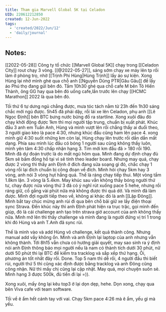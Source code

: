 ```yaml
---
title: Tham gia Marvell Global 5K tại Celadon
UID: 220612212850
created: 12-Jun-2022
tags:
  - 'created/2022/Jun/12'
  - 'daily/journal'
---
```

## Notes:
[[2022-05-28]] Công ty tổ chức [[Marvell Global 5K]] chạy trong [[Celadon City]] rout chạy 3 vòng. [[@2022-05-27]], sáng sớm chạy xe máy lên tp rồi làm ở phòng trọ, nhờ [[Trịnh Phi Hùng|Hùng Trịnh]] lấy áo sự kiện. Xong Hùng lại nhờ mình ghé qua chỗ anh [[Nguyễn Dũng PTR|Gâu Gâu]] để lấy áo Phú thọ đang gửi bên đó. Tầm 10h30 ghé qua chỗ cafe M bên Tô Hiến Thành, ông GG hay qua bên đó uống cafe,lần trước lên chạy [[HCMC Marathon]] 2022 là qua bên đó. 

Tối thứ 6 tự dưng ngủ chẳng được, mưa tóc tách nằm từ 23h đến 1h30 sáng chắc mới ngủ được. 5h45 đã phải dậy, rồi lái xe lên Celadon, phụ anh [[Lê Ngọc Định]] bên BTC bưng nước bừng đồ ra startline. Xong xuôi đâu đó chạy khởi động được 1km thì mọi người tập trung, chuẩn bị xuất phát. Khúc đầu 3 anh em Tuấn Anh, Hùng và mình vượt lên rồi chẳng thấy ai đuổi theo, 3 người giao kèo là pace 4:30, nhưng khúc đầu cũng ham lên pace 4.  xong mình giữ 4:30 suốt những km còn lại, Hùng chạy lên trước rồi dần dần mất dạng. Phía sau mình lúc đầu có bóng 1 người sau cũng không thấy luôn, mình yên tâm 4:30 chấp nhận hạng 3. Tim mới km đầu đã > 180 rồi 190. Mình đã dự đoán trước là do mất ngủ hôm qua. Mình đang dự định chạy đủ 5km sẽ bấm đồng hồ tại vì sẽ tính theo leader board. Nhưng may quá, chạy được 2 vòng thì thấy anh Định ở đích đang sửa soạng gì đó, chắc chạy 1 vòng rồi lại đích chuẩn bị công đoạn về đích. Mình hỏi chạy 5km hay 3 vòng, anh nói 3 vòng hụt hẫng quá. Thế là ráng chạy tiếp thui. Một vòng tầm 1.8km lận. 3 vòng là 5.4km. May khúc sau vẫn không thấy bóng người thứ tư, chạy được nửa vòng thứ 3 đã có ý nghĩ rút xuống pace 5 hehe, nhưng rồi ráng giữ, cố gắng vài phút nữa mà không được thì quá dở. Và mình đã làm được. Mình đợi người tiếp theo về, không ai khác đó là anh [[Lập Đông]]. Mình bắt tay chúc mừng anh rùi đi qua bên chỗ bãi giữ xe lấy điện thoại sync Strava. Đến khúc này thì anh ĐỊnh phát hiện ra trục trặc, gọi mình đến giúp, đó là cái challenge anh tạo trên strava giờ account của anh không thấy nữa. Mình mở lên thì thấy challenge và mình đang là người đứng vị trí 1 trong khi đó Hùng và anh T.Anh đã sync rùi.

Thế là mình vào và add Hùng vô challenge, kết quả thành công. Nhưng manual add vầy không ổn. Mình và anh Định lại laptop của anh nhưng vẫn không thành. Tới 8h15 vẫn chưa có hướng giải quyết, may sao sinh ra ý định nói anh Định thông báo mọi người nếu là nam có thành tích dưới 30 phút, nữ dưới 50 phút thì lại BTC để kiểm tra tracklog và sắp xếp thứ hạng. Ôi, phương án tốt nhất đây rồi. Done. Top 5 nam thì dễ rồi, 4 người đầu thì biết rùi, người thứ 5 thì cũng xác định được bằng tracklog và anh Đông cũng công nhận. Nữ thì mấy chị cũng lại cập nhật. May quá, mọi chuyện suôn sẻ. Mình hạng 3 được 500k, đủ tiền đi lại =)).

Xong xuôi, mấy ông lại kêu top3 ở lại dọn dẹp, hehe. Dọn xong, chạy qua bên Viva cafe với team software.

Tối về ê ẩm hết cánh tay với vai. Chạy 5km pace 4:26 mà ê ẩm, yếu gì mà yếu.


